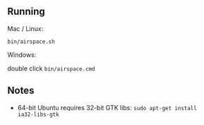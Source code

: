 ## Running

Mac / Linux:

    bin/airspace.sh

Windows:

double click <code>bin/airspace.cmd</code>

## Notes

* 64-bit Ubuntu requires 32-bit GTK libs: <code>sudo apt-get install ia32-libs-gtk</code>

